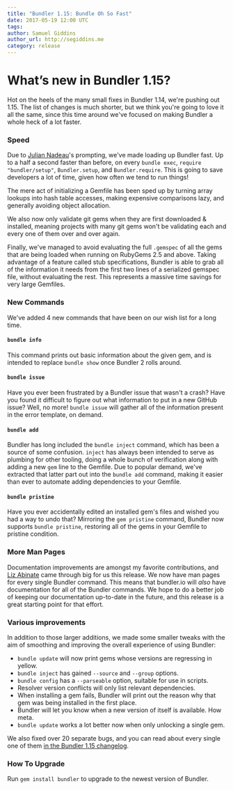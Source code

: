 ```yaml
---
title: "Bundler 1.15: Bundle Oh So Fast"
date: 2017-05-19 12:00 UTC
tags:
author: Samuel Giddins
author_url: http://segiddins.me
category: release
---
```


# What’s new in Bundler 1.15?

Hot on the heels of the many small fixes in Bundler 1.14, we're pushing out 1.15. The list of changes is much shorter, but we think you're going to love it all the same, since this time around we've focused on making Bundler a whole heck of a lot faster.

### Speed

Due to [Julian Nadeau](https://github.com/jules2689)'s prompting, we've made loading up Bundler fast. Up to a half a second faster than before, on every `bundle exec`, `require "bundler/setup"`, `Bundler.setup`, and `Bundler.require`. This is going to save developers a lot of time, given how often we tend to run things!

The mere act of initializing a Gemfile has been sped up by turning array lookups into hash table accesses, making expensive comparisons lazy, and generally avoiding object allocation.

We also now only validate git gems when they are first downloaded & installed, meaning projects with many git gems won't be validating each and every one of them over and over again.

Finally, we've managed to avoid evaluating the full `.gemspec` of all the gems that are being loaded when running on RubyGems 2.5 and above. Taking advantage of a feature called stub specifications, Bundler is able to grab all of the information it needs from the first two lines of a serialized gemspec file, without evaluating the rest. This represents a massive time savings for very large Gemfiles.

### New Commands

We've added 4 new commands that have been on our wish list for a long time.

#### `bundle info`

This command prints out basic information about the given gem, and is intended to replace `bundle show` once Bundler 2 rolls around.

#### `bundle issue`

Have you ever been frustrated by a Bundler issue that wasn't a crash? Have you found it difficult to figure out what information to put in a new GitHub issue? Well, no more! `bundle issue` will gather all of the information present in the error template, on demand.

#### `bundle add`

Bundler has long included the `bundle inject` command, which has been a source of some confusion. `inject` has always been intended to serve as plumbing for other tooling, doing a whole bunch of verification along with adding a new `gem` line to the Gemfile. Due to popular demand, we've extracted that latter part out into the `bundle add` command, making it easier than ever to automate adding dependencies to your Gemfile.

#### `bundle pristine`

Have you ever accidentally edited an installed gem's files and wished you had a way to undo that? Mirroring the `gem pristine` command, Bundler now supports `bundle pristine`, restoring all of the gems in your Gemfile to pristine condition.

### More Man Pages

Documentation improvements are amongst my favorite contributions, and [Liz Abinate](https://github.com/feministy) came through big for us this release. We now have man pages for every single Bundler command. This means that bundler.io will _also_ have documentation for all of the Bundler commands. We hope to do a better job of keeping our documentation up-to-date in the future, and this release is a great starting point for that effort.

### Various improvements

In addition to those larger additions, we made some smaller tweaks with the aim of smoothing and improving the overall experience of using Bundler:

- `bundle update` will now print gems whose versions are regressing in yellow.
- `bundle inject` has gained `--source` and `--group` options.
- `bundle config` has a `--parseable` option, suitable for use in scripts.
- Resolver version conflicts will only list relevant dependencies.
- When installing a gem fails, Bundler will print out the reason why that gem was being installed in the first place.
- Bundler will let you know when a new version of itself is available. How meta.
- `bundle update` works a lot better now when only unlocking a single gem.

We also fixed over 20 separate bugs, and you can read about every single one of them [in the Bundler 1.15 changelog](https://github.com/rubygems/bundler/blob/1-15-stable/CHANGELOG.md).

### How To Upgrade

Run `gem install bundler` to upgrade to the newest version of Bundler.
